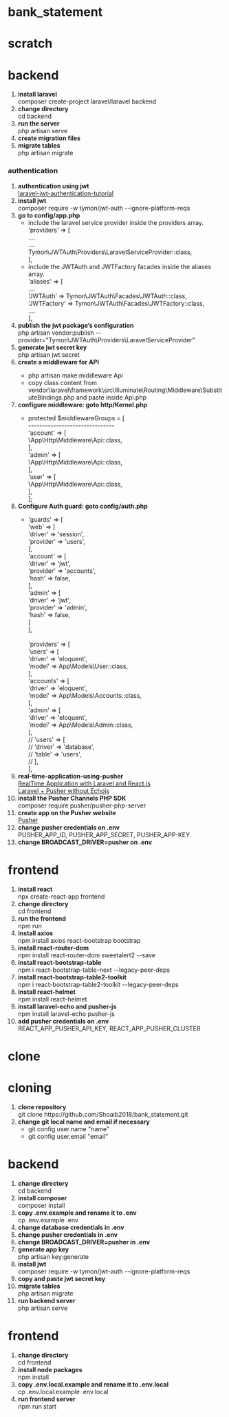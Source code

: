 # bank_statement
<h1>scratch</h1>
<h1>backend</h1>
<ol type="1">
    <li><strong>install laravel</strong><br>composer create-project laravel/laravel backend</li>
    <li><strong>change directory</strong><br>cd backend</li>
    <li><strong>run the server</strong><br>php artisan serve</li>
    <li><strong>create migration files</strong></li>
    <li><strong>migrate tables</strong><br>php artisan migrate</li>
</ol>
<h3>authentication</h3>
<ol type="1">
    <li><strong>authentication using jwt</strong><br>
        <a href="https://www.positronx.io/laravel-jwt-authentication-tutorial-user-login-signup-api/">laravel-jwt-authentication-tutorial</a>
    </li>
    <li><strong>install jwt</strong><br>composer require -w tymon/jwt-auth --ignore-platform-reqs</li>
    <li><strong>go to config/app.php</strong><br>
    <ul>
        <li>include the laravel service provider inside the providers array.<br>
            'providers' => [<br>
                ....<br>
                ....<br>
                Tymon\JWTAuth\Providers\LaravelServiceProvider::class,<br>
            ],<br>
        </li>
        <li>include the JWTAuth and JWTFactory facades inside the aliases array.<br>
            'aliases' => [<br>
                ....<br>
                'JWTAuth' => Tymon\JWTAuth\Facades\JWTAuth::class,<br>
                'JWTFactory' => Tymon\JWTAuth\Facades\JWTFactory::class,<br>
                ....<br>
            ],
        </li>
    </ul>
    <li><strong>publish the jwt package’s configuration</strong><br>
        php artisan vendor:publish --provider="Tymon\JWTAuth\Providers\LaravelServiceProvider"</li>
    <li><strong>generate jwt secret key</strong><br>php artisan jwt:secret</li>
    <li><strong>create a middleware for API</strong></li>
    <ul>
        <li>php artisan make:middleware Api</li>
        <li>copy class content from vendor\laravel\framework\src\Illuminate\Routing\Middleware\SubstituteBindings.php and paste inside Api.php</li>
    </ul>
    <li><strong>configure middleware: goto http/Kernel.php</strong><br></li>
    <ul>
        <li>
            protected $middlewareGroups = [<br>
                -------------------------------<br>
                'account' => [<br>
                    \App\Http\Middleware\Api::class,<br>
                ],<br>
                'admin' => [<br>
                    \App\Http\Middleware\Api::class,<br>
                ],<br>
                'user' => [<br>
                    \App\Http\Middleware\Api::class,<br>
                ],<br>
            ];
        </li>
    </ul>
    <li><strong>Configure Auth guard: goto config/auth.php</strong><br></li>
    <ul>
        <li>
        'guards' => [<br>
            'web' => [<br>
                'driver' => 'session',<br>
                'provider' => 'users',<br>
            ],<br>
            'account' => [<br>
                'driver' => 'jwt',<br>
                'provider' => 'accounts',<br>
                'hash' => false,<br>
            ],<br>
            'admin' => [<br>
                'driver' => 'jwt',<br>
                'provider' => 'admin',<br>
                'hash' => false,<br>
            ]<br>
        ],<br><br>
        'providers' => [<br>
            'users' => [<br>
                'driver' => 'eloquent',<br>
                'model' => App\Models\User::class,<br>
            ],<br>
            'accounts' => [<br>
                'driver' => 'eloquent',<br>
                'model' => App\Models\Accounts::class,<br>
            ],<br>
            'admin' => [<br>
                'driver' => 'eloquent',<br>
                'model' => App\Models\Admin::class,<br>
            ],<br>
            // 'users' => [<br>
            //     'driver' => 'database',<br>
            //     'table' => 'users',<br>
            // ],<br>
        ],
        </li>
    </ul>
    <li><strong>real-time-application-using-pusher</strong>
        <br><a href="https://hanieasemi.medium.com/realtime-application-with-laravel-and-react-js-88bf17be4838">RealTime Application with Laravel and React.js</a>
        <br><a href="https://medium.com/@ekponoambrose/laravel-pusher-without-echojs-628bf192cac7">Laravel + Pusher without Echojs</a>
    </li>
    <li><strong>install the Pusher Channels PHP SDK</strong><br>composer require pusher/pusher-php-server</li>
    <li><strong>create app on the Pusher website</strong>
        <br><a href="https://pusher.com/">Pusher</a>
    </li>
    <li><strong>change pusher credentials on .env</strong>
        <br>PUSHER_APP_ID, PUSHER_APP_SECRET, PUSHER_APP-KEY
    </li>
    <li><strong>change BROADCAST_DRIVER=pusher on .env</strong></li>
</li>
</ol>

<h1>frontend</h1>
<ol type="1">
    <li><strong>install react</strong><br>npx create-react-app frontend</li>
    <li><strong>change directory</strong><br>cd frontend</li>
    <li><strong>run the frontend</strong><br>npm run</li>
    <li><strong>install axios</strong><br>npm install axios react-bootstrap bootstrap</li>
    <li><strong>install react-router-dom</strong><br>npm install react-router-dom sweetalert2 --save</li>
    <li><strong>install react-bootstrap-table</strong>
        <br>npm i react-bootstrap-table-next --legacy-peer-deps
    </li>
    <li><strong>install react-bootstrap-table2-toolkit</strong>
        <br>npm i react-bootstrap-table2-toolkit --legacy-peer-deps
    </li>
    <li><strong>install react-helmet</strong><br>npm install react-helmet</li>
    <li><strong>install laravel-echo and pusher-js</strong><br>npm install laravel-echo pusher-js</li>
    <li><strong>add pusher credentials on .env</strong>
        <br>REACT_APP_PUSHER_API_KEY, REACT_APP_PUSHER_CLUSTER
    </li>
</ol>

<h1>clone</h1>
<h1>cloning</h1>
<ol type="1">
    <li><strong>clone repository</strong>
        <br>git clone https://github.com/Shoaib2018/bank_statement.git
    </li>
    <li><strong>change git local name and email if necessary</strong><br>
        <ul>
            <li>git config user.name "name"</li>
            <li>git config user.email "email"</li>
        </ul>
    </li>
</ol>

<h1>backend</h1>
<ol type="1">
    <li><strong>change directory</strong><br>cd backend</li>
    <li><strong>install composer</strong><br>composer install</li>
    <li><strong>copy .env.example and rename it to .env</strong><br>cp .env.example .env</li>
    <li><strong>change database credentials in .env</strong></li>
    <li><strong>change pusher credentials in .env</strong></li>
    <li><strong>change BROADCAST_DRIVER=pusher in .env</strong></li>
    <li><strong>generate app key</strong><br>php artisan key:generate</li>
    <li><strong>install jwt</strong><br>composer require -w tymon/jwt-auth --ignore-platform-reqs</li>
    <li><strong>copy and paste jwt secret key</strong></li>
    <li><strong>migrate tables</strong><br>php artisan migrate</li>
    <li><strong>run backend server</strong><br>php artisan serve</li>
</ol>

<h1>frontend</h1>
<ol type="1">
    <li><strong>change directory</strong><br>cd frontend</li>
    <li><strong>install node packages</strong><br>npm install</li>
    <li><strong>copy .env.local.example and rename it to .env.local</strong>
        <br>cp .env.local.example .env.local
    </li>
    <li><strong>run frontend server</strong><br>npm run start</li>
</ol>
